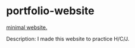 # portfolio-website

[minimal website.](https://adnjoo.com/portfolio-website-2021-v1/index.html)

Description: I made this website to practice H/C/J.
